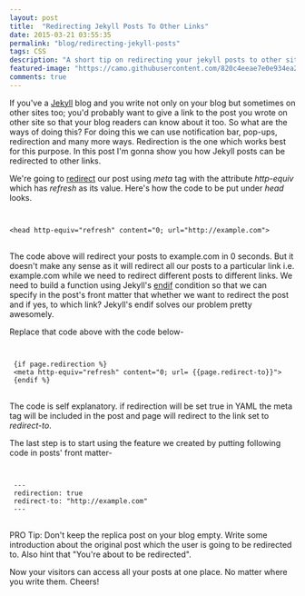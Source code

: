 ```yaml
---
layout: post
title:  "Redirecting Jekyll Posts To Other Links"
date: 2015-03-21 03:55:35
permalink: "blog/redirecting-jekyll-posts"
tags: CSS
description: "A short tip on redirecting your jekyll posts to other sites."
featured-image: "https://camo.githubusercontent.com/820c4eeae7e0e934ea25d23e8e72f2b1f43b4088/68747470733a2f2f662e636c6f75642e6769746875622e636f6d2f6173736574732f31323733322f313536363638352f31353761353632652d353039332d313165332d383939392d3037326262633231636334352e706e67"
comments: true
---
```



If you've a [Jekyll](http://jekylrb.com/) blog and you write not only on your blog but sometimes on other sites too;  you'd probably want to give a link to the post you wrote on other site so that your blog readers can know about it too. So what are the ways of doing this? 
For doing this we can use notification bar, pop-ups, redirection and many more ways. Redirection is the one 
which works best for this purpose. In this post I'm gonna show you how Jekyll 
posts can be redirected to other links.

We're going to [redirect](http://en.wikipedia.org/wiki/Meta_refresh) our post using *meta* tag with the attribute *http-equiv* which has *refresh* as its value. Here's how the code to be put under *head* looks.


<pre>
<code class="language-markup">

&lt;head http-equiv="refresh" content="0; url="http://example.com">
</code>
</pre>

The code above will redirect your posts to example.com in 0 seconds. But it doesn't make any sense as it will 
redirect all our posts to a particular link i.e. example.com while we need to redirect different posts to different links. We need to build a function using Jekyll's [endif](https://docs.shopify.com/themes/liquid-documentation/basics/operators) condition so that we can 
specify in the post's front matter that whether we want to redirect the post and if yes, to which link? Jekyll's endif 
solves our problem pretty awesomely.

Replace that code above with the code below-

<pre>
<code class="language-markup">

 &#123;if page.redirection %} 
 &lt;meta http-equiv="refresh" content="0; url= &#123;&#123;page.redirect-to}}">
 &#123;endif %}
</code>
</pre>

The code is self explanatory. if redirection will be set true in YAML the meta tag will be included in the post and 
page will redirect to the link set to *redirect-to*.

The last step is to start using the feature we created by putting following code in posts' front matter-

<pre>
<code class="language-git">

 ---
 redirection: true
 redirect-to: "http://example.com"
 ---
</code>
</pre>

PRO Tip: Don't keep the replica post on your blog empty. Write some introduction about the original post which the user is going to be redirected to. Also hint that "You're about to be redirected".

Now your visitors can access all your posts at one place. No matter where you write them. Cheers!